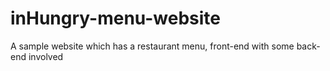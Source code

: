 # inHungry-menu-website

A sample website which has a restaurant menu, front-end with some back-end involved
